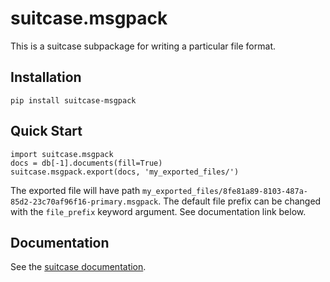 # suitcase.msgpack

This is a suitcase subpackage for writing a particular file format.

## Installation

```
pip install suitcase-msgpack
```

## Quick Start

```
import suitcase.msgpack
docs = db[-1].documents(fill=True)
suitcase.msgpack.export(docs, 'my_exported_files/')
```
The exported file will have path `my_exported_files/8fe81a89-8103-487a-85d2-23c70af96f16-primary.msgpack`. The default file prefix can be changed with the `file_prefix` keyword argument. See documentation link below.

## Documentation

See the [suitcase documentation](https://nsls-ii.github.io/suitcase).
